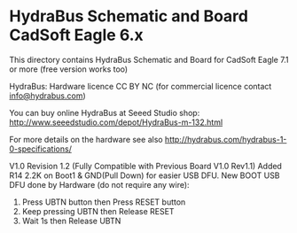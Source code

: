 HydraBus Schematic and Board CadSoft Eagle 6.x
========

This directory contains HydraBus Schematic and Board for CadSoft Eagle 7.1 or more (free version works too)

HydraBus: Hardware licence CC BY NC (for commercial licence contact info@hydrabus.com)

You can buy online HydraBus at Seeed Studio shop: 
http://www.seeedstudio.com/depot/HydraBus-m-132.html

For more details on the hardware see also http://hydrabus.com/hydrabus-1-0-specifications/

V1.0 Revision 1.2 (Fully Compatible with Previous Board V1.0 Rev1.1)
Added R14 2.2K on Boot1 & GND(Pull Down) for easier USB DFU.
New BOOT USB DFU done by Hardware (do not require any wire):
1) Press UBTN button then Press RESET button
2) Keep pressing UBTN then Release RESET
3) Wait 1s then Release UBTN

